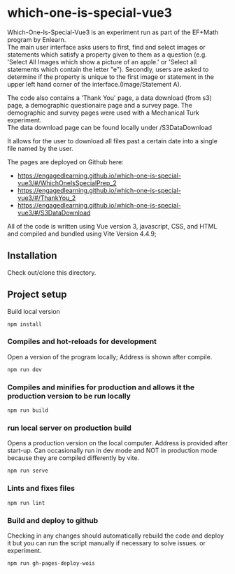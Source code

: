 # which-one-is-special-vue3
  Which-One-Is-Special-Vue3 is an experiment run as part of the EF+Math program by Enlearn.  
  The main user interface asks users to first, find and select images or statements which satisfy a property given to them as a question (e.g.  'Select All Images which show a picture of an apple.' or 'Select all statements which contain the letter "e"). Secondly, users are asked to determine if the property is unique to the first image or statement in the upper left hand corner of the interface.(Image/Statement A). 

  The code also contains a 'Thank You' page, a data download (from s3) page, a demographic questionaire page and a survey page.  The demographic and survey pages were used with a Mechanical Turk experiment.  
  The data download page can be found locally under /S3DataDownload 

  It allows for the user to download all files past a certain date into a single file named by the user. 

  The pages are deployed on Github here:
  * https://engagedlearning.github.io/which-one-is-special-vue3/#/WhichOneIsSpecialPrep_2 
  * https://engagedlearning.github.io/which-one-is-special-vue3/#/ThankYou_2
  * https://engagedlearning.github.io/which-one-is-special-vue3/#/S3DataDownload 

  All of the code is written using Vue version 3, javascript, CSS, and HTML and compiled and bundled using Vite Version 4.4.9;

## Installation
  Check out/clone this directory. 

## Project setup

Build local version 
```
npm install
```

### Compiles and hot-reloads for development

Open a version of the program locally;  Address is shown after compile. 

```
npm run dev
```

### Compiles and minifies for production and allows it the production version to be run locally

```
npm run build
```

### run local server on production build

Opens a production version on the local computer. Address is provided after start-up. Can occasionally run in dev mode and NOT in production mode because they are compiled differently by vite. 

```
npm run serve
```

### Lints and fixes files
```
npm run lint
```

### Build and deploy to github

Checking in any changes should automatically rebuild the code and deploy it but you can run the script manually
if necessary to solve issues. or experiment.  

```
npm run gh-pages-deploy-wois
```
